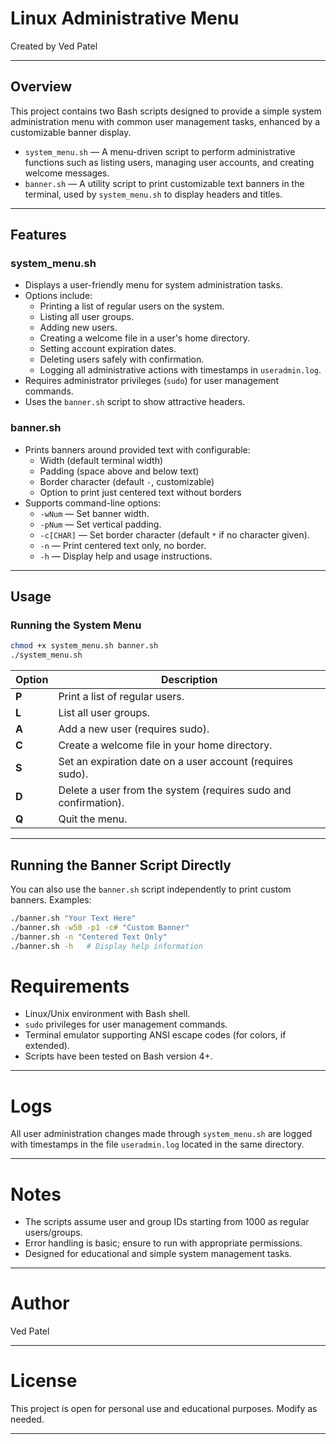 # Linux Administrative Menu

Created by Ved Patel

---

## Overview

This project contains two Bash scripts designed to provide a simple system administration menu with common user management tasks, enhanced by a customizable banner display.

- `system_menu.sh` — A menu-driven script to perform administrative functions such as listing users, managing user accounts, and creating welcome messages.
- `banner.sh` — A utility script to print customizable text banners in the terminal, used by `system_menu.sh` to display headers and titles.

---

## Features

### system_menu.sh
- Displays a user-friendly menu for system administration tasks.
- Options include:
  - Printing a list of regular users on the system.
  - Listing all user groups.
  - Adding new users.
  - Creating a welcome file in a user's home directory.
  - Setting account expiration dates.
  - Deleting users safely with confirmation.
  - Logging all administrative actions with timestamps in `useradmin.log`.
- Requires administrator privileges (`sudo`) for user management commands.
- Uses the `banner.sh` script to show attractive headers.

### banner.sh
- Prints banners around provided text with configurable:
  - Width (default terminal width)
  - Padding (space above and below text)
  - Border character (default `-`, customizable)
  - Option to print just centered text without borders
- Supports command-line options:
  - `-wNum` — Set banner width.
  - `-pNum` — Set vertical padding.
  - `-c[CHAR]` — Set border character (default `*` if no character given).
  - `-n` — Print centered text only, no border.
  - `-h` — Display help and usage instructions.

---

## Usage

### Running the System Menu

```bash
chmod +x system_menu.sh banner.sh
./system_menu.sh
```

| Option | Description                                      |
|--------|------------------------------------------------|
| **P**  | Print a list of regular users.                  |
| **L**  | List all user groups.                            |
| **A**  | Add a new user (requires sudo).                  |
| **C**  | Create a welcome file in your home directory.   |
| **S**  | Set an expiration date on a user account (requires sudo). |
| **D**  | Delete a user from the system (requires sudo and confirmation). |
| **Q**  | Quit the menu.                                   |

---

## Running the Banner Script Directly

You can also use the `banner.sh` script independently to print custom banners. Examples:

```bash
./banner.sh "Your Text Here"
./banner.sh -w50 -p1 -c# "Custom Banner"
./banner.sh -n "Centered Text Only"
./banner.sh -h   # Display help information
```

# Requirements

- Linux/Unix environment with Bash shell.
- `sudo` privileges for user management commands.
- Terminal emulator supporting ANSI escape codes (for colors, if extended).
- Scripts have been tested on Bash version 4+.

---

# Logs

All user administration changes made through `system_menu.sh` are logged with timestamps in the file `useradmin.log` located in the same directory.

---

# Notes

- The scripts assume user and group IDs starting from 1000 as regular users/groups.
- Error handling is basic; ensure to run with appropriate permissions.
- Designed for educational and simple system management tasks.

---

# Author

Ved Patel

---

# License

This project is open for personal use and educational purposes. Modify as needed.

---
